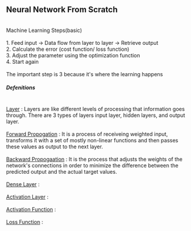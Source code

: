 <h2>Neural Network From Scratch</h2>
<br>
Machine Learning Steps(basic)
<br><br>
1. Feed input -> Data flow from layer to layer -> Retrieve output
<br>
2. Calculate the error (cost function/ loss function)
<br>
3. Adjust the parameter using the optimization function
<br>
4. Start again
<br><br>
The important step is 3 because it's where the learning happens
<br>
<h5>Defenitions</h5>
<br>
<ins>Layer</ins> : Layers are like different levels of processing that information goes through. There are 3 types of layers input layer, hidden layers, and output layer.
<br><br>
<u>Forward Propogation</u> : It is a process of receiveing weighted input, transforms it with a set of mostly non-linear functions and then passes these values as output to the next layer.
<br><br>
<u>Backward Propogaation</u> : It is the process that adjusts the weights of the network's connections in order to minimize the difference between the predicted output and the actual target values.
<br><br>
<u>Dense Layer</u> :
<br><br>
<u>Activation Layer</u> :
<br><br>
<u>Activation Function</u> :
<br><br>
<u>Loss Function</u> :
